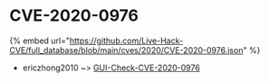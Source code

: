 # CVE-2020-0976
{% embed url="https://github.com/Live-Hack-CVE/full_database/blob/main/cves/2020/CVE-2020-0976.json" %}

* ericzhong2010 ~> [GUI-Check-CVE-2020-0976](https://www.alice-snow.ru/2020/database/cve-2020-0976/gui-check-cve-2020-0976-ericzhong2010)